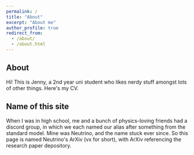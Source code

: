 ```yaml
---
permalink: /
title: "About"
excerpt: "About me"
author_profile: true
redirect_from: 
  - /about/
  - /about.html
---
```


## About 
Hi! This is Jenny, a 2nd year uni student who likes nerdy stuff amongst lots of other things. Here's my CV.

## Name of this site
When I was in high school, me and a bunch of physics-loving friends had a discord group, in which we each named our alias after something from the standard model. Mine was Neutrino, and the name stuck ever since. So this page is named Neutrino's ArXiv (vx for short), with ArXiv referencing the research paper depository.


